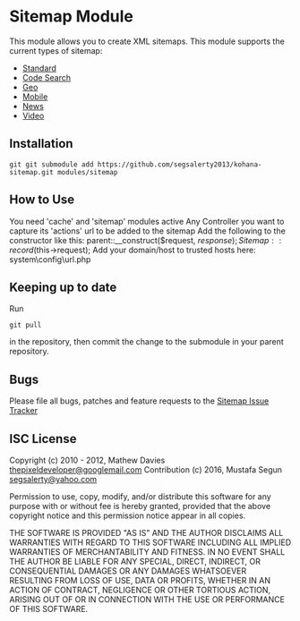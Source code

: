 Sitemap Module
==============



This module allows you to create XML sitemaps. This module supports the current types of sitemap:

- [Standard](http://www.sitemaps.org/protocol.php)
- [Code Search](http://www.google.com/support/webmasters/bin/answer.py?answer=75224)
- [Geo](http://www.google.com/support/webmasters/bin/answer.py?answer=94554)
- [Mobile](http://www.google.com/support/webmasters/bin/answer.py?answer=34648)
- [News](http://www.google.com/support/webmasters/bin/answer.py?hl=en&answer=74288)
- [Video](http://www.google.com/support/webmasters/bin/answer.py?answer=80472)

Installation
------------

    git git submodule add https://github.com/segsalerty2013/kohana-sitemap.git modules/sitemap

How to Use
------------
You need 'cache' and 'sitemap' modules active
Any Controller you want to capture its 'actions' url to be added to the sitemap
Add the following to the constructor like this:
    parent::__construct($request, $response);
    Sitemap::record($this->request);
Add your domain/host to trusted hosts here:
    system\config\url.php
  
    

Keeping up to date
-------------------

Run

    git pull

in the repository, then commit the change to the submodule in your parent
repository.


Bugs
----

Please file all bugs, patches and feature requests to the [Sitemap Issue Tracker](https://github.com/segsalerty2013/kohana-sitemap/issues)

ISC License
----

Copyright (c) 2010 - 2012, Mathew Davies <thepixeldeveloper@googlemail.com>
Contribution (c) 2016, Mustafa Segun <segsalerty@yahoo.com>

Permission to use, copy, modify, and/or distribute this software for any
purpose with or without fee is hereby granted, provided that the above
copyright notice and this permission notice appear in all copies.

THE SOFTWARE IS PROVIDED "AS IS" AND THE AUTHOR DISCLAIMS ALL WARRANTIES
WITH REGARD TO THIS SOFTWARE INCLUDING ALL IMPLIED WARRANTIES OF
MERCHANTABILITY AND FITNESS. IN NO EVENT SHALL THE AUTHOR BE LIABLE FOR
ANY SPECIAL, DIRECT, INDIRECT, OR CONSEQUENTIAL DAMAGES OR ANY DAMAGES
WHATSOEVER RESULTING FROM LOSS OF USE, DATA OR PROFITS, WHETHER IN AN
ACTION OF CONTRACT, NEGLIGENCE OR OTHER TORTIOUS ACTION, ARISING OUT OF
OR IN CONNECTION WITH THE USE OR PERFORMANCE OF THIS SOFTWARE.
